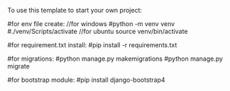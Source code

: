 To use this template to start your own project:

#for env file create:
    //for windows
        #python -m venv venv
        #./venv/Scripts/activate
    //for ubuntu 
        source venv/bin/activate


#for requirement.txt install:
  #pip install -r requirements.txt 

#for migrations:
    #python manage.py makemigrations
    #python manage.py migrate

#for bootstrap module:
    #pip install django-bootstrap4